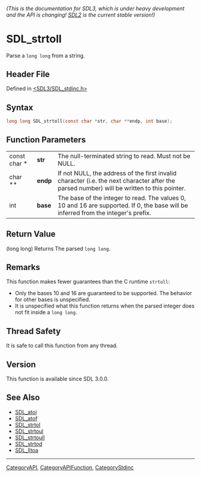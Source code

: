 ###### (This is the documentation for SDL3, which is under heavy development and the API is changing! [SDL2](https://wiki.libsdl.org/SDL2/) is the current stable version!)
# SDL_strtoll

Parse a `long long` from a string.

## Header File

Defined in [<SDL3/SDL_stdinc.h>](https://github.com/libsdl-org/SDL/blob/main/include/SDL3/SDL_stdinc.h)

## Syntax

```c
long long SDL_strtoll(const char *str, char **endp, int base);
```

## Function Parameters

|              |          |                                                                                                                                            |
| ------------ | -------- | ------------------------------------------------------------------------------------------------------------------------------------------ |
| const char * | **str**  | The null-terminated string to read. Must not be NULL.                                                                                      |
| char **      | **endp** | If not NULL, the address of the first invalid character (i.e. the next character after the parsed number) will be written to this pointer. |
| int          | **base** | The base of the integer to read. The values 0, 10 and 16 are supported. If 0, the base will be inferred from the integer's prefix.         |

## Return Value

(long long) Returns The parsed `long long`.

## Remarks

This function makes fewer guarantees than the C runtime `strtoll`:

- Only the bases 10 and 16 are guaranteed to be supported. The behavior for
  other bases is unspecified.
- It is unspecified what this function returns when the parsed integer does
  not fit inside a `long long`.

## Thread Safety

It is safe to call this function from any thread.

## Version

This function is available since SDL 3.0.0.

## See Also

- [SDL_atoi](SDL_atoi)
- [SDL_atof](SDL_atof)
- [SDL_strtol](SDL_strtol)
- [SDL_strtoul](SDL_strtoul)
- [SDL_strtoull](SDL_strtoull)
- [SDL_strtod](SDL_strtod)
- [SDL_lltoa](SDL_lltoa)

----
[CategoryAPI](CategoryAPI), [CategoryAPIFunction](CategoryAPIFunction), [CategoryStdinc](CategoryStdinc)

